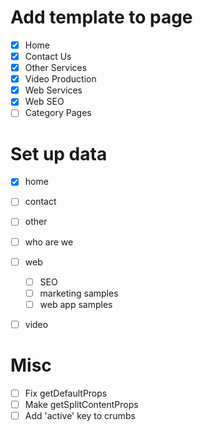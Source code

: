 # Add template to page
- [x] Home
- [x] Contact Us
- [x] Other Services
- [x] Video Production
- [x] Web Services
- [x] Web SEO
- [ ] Category Pages

# Set up data
- [x] home
- [ ] contact
- [ ] other
- [ ] who are we
- [ ] web
  - [ ] SEO
  - [ ] marketing samples
  - [ ] web app samples
- [ ] video



# Misc
- [ ] Fix getDefaultProps
- [ ] Make getSplitContentProps
- [ ] Add 'active' key to crumbs
